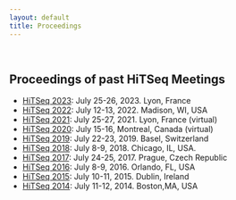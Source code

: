 ```yaml
---
layout: default
title: Proceedings
---
```


<div class="box"><br />
            <h2>Proceedings of past HiTSeq Meetings</h2>
            <ul>
              <li><a href="abstracts/abstracts-2023.pdf">HiTSeq 2023</a>: July
                25-26, 2023. Lyon, France</li>
              <li><a href="abstracts/abstracts-2022.pdf">HiTSeq 2022</a>: July
                12-13, 2022. Madison, WI, USA</li>
              <li><a href="abstracts/abstracts-2021.pdf">HiTSeq 2021</a>: July
                25-27, 2021. Lyon, France (virtual)</li>
              <li><a href="abstracts/abstracts-2020.pdf">HiTSeq 2020</a>: July
                15-16, Montreal, Canada (virtual)</li>
              <li><a href="abstracts/abstracts-2019.pdf">HiTSeq 2019</a>: July
                22-23, 2019. Basel, Switzerland</li>
              <li><a href="abstracts/abstracts-2018.pdf">HiTSeq 2018</a>: July
                8-9, 2018. Chicago, IL, USA.</li>
              <li><a href="abstracts/abstracts-2017.pdf">HiTSeq 2017</a>: July
                24-25, 2017. Prague, Czech Republic</li>
              <li><a href="abstracts/abstracts-2016.pdf">HiTSeq 2016</a>: July
                8-9, 2016. Orlando, FL, USA</li>
              <li><a href="abstracts/abstracts-2015.pdf">HiTSeq 2015</a>: July
                10-11, 2015. Dublin, Ireland</li>
              <li><a href="abstracts/abstracts-2014.pdf">HiTSeq 2014</a>: July
                11-12, 2014. Boston,MA, USA</li>
            </ul>
            <br />
</div>
